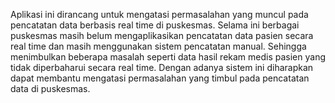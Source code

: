 Aplikasi ini dirancang untuk mengatasi permasalahan yang muncul pada pencatatan data berbasis real time di puskesmas. Selama ini berbagai puskesmas masih belum mengaplikasikan pencatatan data pasien secara real time dan masih menggunakan sistem pencatatan manual. Sehingga menimbulkan beberapa masalah seperti data hasil rekam medis pasien yang tidak diperbaharui secara real time. Dengan adanya sistem ini diharapkan dapat membantu mengatasi permasalahan yang timbul pada pencatatan data di puskesmas.
